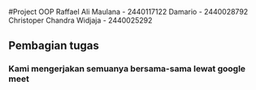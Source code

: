 #Project OOP
Raffael Ali Maulana - 2440117122
Damario - 2440028792
Christoper Chandra Widjaja - 2440025292

## Pembagian tugas 
### Kami mengerjakan semuanya bersama-sama lewat google meet
